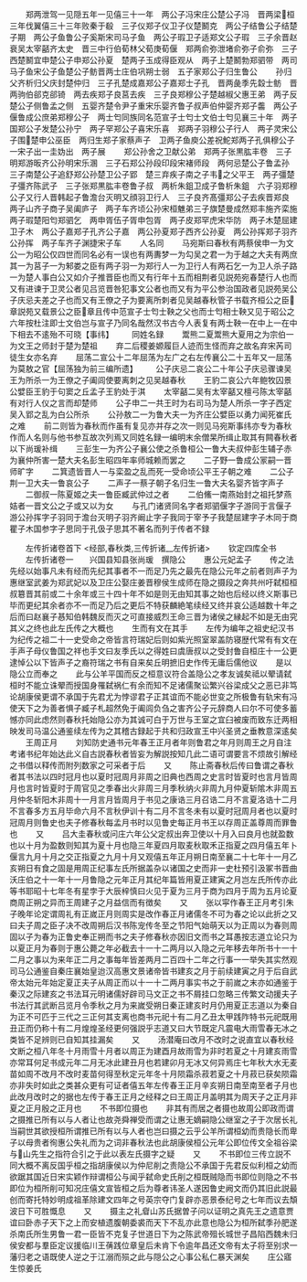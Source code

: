 <!-- { "loadSidebar": true } -->
　　郑两泄驾一见隠五年一见僖三十一年　两公子冯宋庄公楚公子冯　晋两梁桓三年伐翼僖三十三年败秦于殽　三子仪郑子仪卫子仪楚鬭克　两公子结鲁公子结楚子期　两公子鱼鲁公子奚斯宋司马子鱼　两公子瑕卫子适郑文公子瑕　三子余晋赵衰吴太宰嚭齐太史　晋三中行伯荀林父荀庚荀偃　郑两俞弥泄堵俞弥子俞弥　三子西楚鬭宜申楚公子申郑公孙夏　楚两子玉成得臣观从　两子上楚鬭勃郑驷带　两司马子鱼宋公子鱼楚公子鲂晋两士庄伯巩朔士弱　五子家郑公子归生鲁公
　　孙归父齐析归父庆封楚仲归　三子孔楚成嘉郑公子嘉郑士子孔　晋两彘季先縠士鲂　晋两驹伯郤克郤锜　两去疾郑子良莒去疾　三子良郑穆公子楚越椒父惠王弟　两子反楚公子侧鲁孟之侧　五婴齐楚令尹子重宋乐婴齐鲁子叔声伯仲婴齐郑子齹　两公子偃鲁成公庶弟郑穆公子　两士匄同族同名范宣子士匄士文伯士匄见襄三十年　两子国郑公子发楚公孙宁　两子罕郑公子喜宋乐喜　郑两子羽穆公子行人　两子灵宋公子围楚申公巫臣　两归生郑子家蔡声子　卫两子鱼庾公差祝鮀郑两子孔俱穆公子一宋子出一圭妫出　两子展
　　郑公孙舍之卫献公弟　郑两子张黒肱丰卷　三子明郑游昄齐公孙明宋乐溷　三子石郑公孙段印段宋褚师段　两何忌楚公子鲁孟孙　三子南楚公子追舒郑公孙楚卫公子郢　楚三弃疾子南之子韦之父平王　两子彊楚子彊齐陈武子　三子张郑黒肱丰卷鲁子叔　两析朱鉏卫成子鲁析朱鉏　六子羽郑穆公子又行人晋韩起子鲁澹台灭明又顔羽卫行人　三子良齐髙彊郑公子去疾晋郑良　两子山齐子商子吴阖庐子　两子车齐顷公孙宋桓魋弟三子旗楚曼成然郑丰施齐栾施　两子瑕楚阳匄郑驷乞　两申胥伍子胥申包胥　两子皮郑罕虎宋华防　两子木楚屈建卫子木　两公子嘉郑子孔齐公子嘉　两公孙夏郑子西齐公孙夏　两公孙挥郑子羽齐公孙挥　两子车齐子渊捷宋子车
　　人名同
　　马宛斯曰春秋有两蔡侯申一为文公一为昭公仅四世而同名必有一误也有两夀梦一为勾吴之君一为于越之大夫有两庶其一为莒子一为邾娄之臣有两子羽一为郑行人一为卫行人有两石乞一为卫人杀子路一为楚人事白公又如介子推晋臣也而又有行年十五而相荆者见説苑宛春楚行人也而又有进谏于卫灵公者见吕览晋咎犯事文公者也而又有为平公参治国政者见説苑吴公子庆忌夫差之子也而又有王僚之子为要离所刺者见吴越春秋管子书载齐桓公之臣章説苑又载景公之臣章且传中范宣子士匄士鞅之父也而士匄相士鞅又见于昭公之六年按杜注即士文伯岂与宣子乃同名哉然汉书古今人表复有两士鞅一在中上一在中下相去不逺殆不可晓【事纬】
　　同姓名録
　　鬻熊二夏鬻熊大夏用之为宗伯一为文王之师封于楚为楚祖
　　弃二后稷姜嫄履巨人迹而生怪而弃之故名弃宋芮司徒生女亦名弃
　　屈荡二宣公十二年屈荡为左广之右左传襄公二十五年又一屈荡为莫敖之官【屈荡独为前三编所遗】
　　公子庆忌二哀公二十年公子庆忌骤谏吴王为所杀一为王僚之子阖闾使要离刺之见吴越春秋
　　王豹二哀公六年鲍牧囚景公嬖臣王豹于句窦之丘孟子王豹处于淇
　　太宰嚭二吴有太宰嚭又檀弓陈太宰嚭有对行人仪之言而却楚师
　　公子申二一共王时为右司马为楚人所杀一字子西定吴入郢之乱为白公所杀
　　公孙敖二一为鲁大夫一为齐庄公嬖臣以勇力闻死崔氏之难
　　前二则皆为春秋而作虽有复见亦并存之次一则见马宛斯事纬亦专为春秋作而人名则与他书参互故次列焉又同姓名録一编明末余僧杲所缉止取其有闗春秋者以下尚瑗补缉
　　三彭生一为齐公子襄公使之杀鲁桓公一鲁大夫叔仲彭生辅子赤为襄仲所害一楚大夫名彭生昭四年率师城赖而罢之
　　二子野一鲁成公冡嗣一晋师旷字
　　二箕遗皆晋人一与栾盈之乱而死一受命顷公平王子朝之难
　　二公子荆一卫大夫一鲁哀公子
　　二声子一蔡子朝子名归生一鲁大夫名婴齐皆字声子
　　二御叔一陈夏姬之夫一鲁臣臧武仲过之者
　　二伯鯈一南燕始封之祖托梦燕姞者一晋文公之子或又以为女
　　与孔门诸贤同名字者郑驷偃字子游同于言偃子游公孙挥字子羽同于澹台灭明子羽齐阚止字子我同于宰予子我楚屈建字子木同于商瞿子木国参字子思同于孔伋子思其不著名而列于传者不録








　　左传折诸卷首下
<经部,春秋类,三传折诸__左传折诸>
　　钦定四库全书
　　左传折诸卷一　　兴国县知县张尚瑗　撰隐公
　　惠公元妃孟子
　　传之法先经以始事凡未有经而先纪其事者不一而足乃先之最先在隐公元年之前者则声子为惠继室武姜为郑武妃以及卫庄公娶庄姜晋穆侯生成师在隐之摄段之奔共州吁弑桓桓叔簒晋其前或二十余年或三十四十年不如是则无由知其事之始也后经以终义斯事已毕而更纪其余者亦不一而足乃后之更后不特获麟絶笔续经又终并哀公适越数十年之后而曰赵襄子惎知伯韩魏反而灭之可直接威烈王命三晋为诸侯之縁起不如是无由究其义之终也此左氏传之大概也
　　生而有文在其手
　　左传为编年之祖史纪汉书为纪传之祖二十一史受命之帝皆言符瑞妃后则如紫光照室翠盖防寝歴代常有有文在手声子母仪鲁国之祥也手文曰友季氏以之得姓曰虞唐叔以之受封鲁自桓庄十一公更逮悼公以下皆声子之裔符瑞之书有自来矣丘明摭旧史作传无庸后儒他议
　　是以隐公立而奉之
　　此与公羊平国而反之桓意议符合盖隐公之孝友诚矣祗以翚请弑桓时不能立诛翚而授国身罹弑祸仁有余而知不足诸儒聚讼繁兴谷梁成父之恶已非笃论胡康侯更谓不承国于先君尤为悖谬君子正其谊而不能必世变之所极鲁有轨宋有冯使天下之为善者惧子臧子札超然免于阖闾负刍之害齐公子元辞商人曰尔不可使多蓄憾亦同此虑然则春秋托始隐公亦为其诚可白于万世与王室之宜臼被废而致东迁两相映发司马温公通鉴续左传为之其稽古録起于共和归政宣王中兴圣贤之垂教意深逺矣
　　王周正月
　　刘知防史通书元年春王正月者年则鲁君之年月则周王之月自注考诸书纪年始达此义自古説春秋者皆妄为解説按知几此二语可谓要言不烦故引解经之书借以释传而附列数家之可采者于后
　　又
　　陈止斋春秋后传曰鲁谓之春秋者其书法以四时冠月也以夏时冠周月非周之旧典也西周之史言时皆夏时也言月皆周月也言时皆夏时于周官见之季春出火非周三月季秋纳火非周九月仲夏斩隂木非周五月仲冬斩阳木非周十一月言月皆周月于书见之康诰三月召诰二月不言夏洛诰十二月不言春多方五月毕命六月不言秋伊训十有二月不言冬未有以夏时冠周月者也以夏时冠周月则鲁史也夫子修春秋每孟月书时以见鲁史每正月书王以存周正盖尊周而罪鲁也
　　又
　　吕大圭春秋或问庄六年公父定叔出奔卫使以十月入曰良月也就盈数也以十月为盈数则知其为夏十月也隐三年夏四月取麦秋取禾正指夏之四月僖五年卜偃言九月十月之交正指夏之九月十月又观僖五年正月朔日南至襄二十七年十一月乙亥朔日有食之固是用周正纪事左氏所据盖杂以诸国之史而非一史杜预引汲冢书晋曲沃庄伯之十一年十一月鲁隐之元年正月其纪年篇皆用夏正建寅之月岂左氏所传亦此等书耶昭十七年冬有星孛于大辰梓慎曰火见于夏为三月于商为四月于周为五月论夏商周正朔之异而王周建子之月益信而有徴矣
　　又
　　张以寜作春王正月考引朱子晚年论定谓周礼有正嵗正月则周实是改作春正月诸儒冬不可为春之论以此折之又曰夫子周之臣子决不改周朔后汉书陈宠传冬至之节阳气始萌天以为正周以为春则周固以子为春为正鲁史奉正朔而书之夫子修春秋亦因旧文而书之耳愚按志道立论只为以夏正月为春则于惠公薨之年必截去十一十二两月以入隐之元年移去年所书十一十二月之事以为来年正二月之事每年皆差两月二百四十二年之行事一一举失其实然观司马公通鉴自秦庄襄始皇迨汉高惠文景诸帝皆书建亥之月于前续建寅之月于后自武帝太始元年始定夏正夫子从周正而以十一十二两月事实书之于前嵗之末亦如通鉴于秦汉之际建亥之书法耳元明诸儒好辟司马文正之书不屑挂口忽略三传繁文动援夫子书法行其武断吕览月令季秋之月为来嵗受朔日秦正建亥时月仍用夏正志道以为秦自为正不可匹于三代之三正何其支离也商书元祀十有二月乙丑太甲践阼特书元祀既用丑正而仍称十有二月煌煌圣经更何强説乎志道又曰大节既定凡震电大雨雪春无冰之类皆不足辨则已自知其挂漏矣
　　又
　　汤潜庵曰改月不改时之说直宜以春秋经文断之桓八年冬十月雨雪十月者以周正为建酉月故雨雪为非时若夏之十月建亥雨雪亦常耳何足书成元年二月无冰此建丑月也若建卯月无冰又何异焉庄七年秋大水无麦苗如周不改月不改时麦苗何得至秋定元年冬十月陨霜杀菽若夏之十月菽已获矣陨霜亦非失时如此之类甚众更有可证者僖五年左传春王正月辛亥朔日南至南至者子月也此改月改时之的据也左传于春王正月之经释之曰王周正月盖明其为周天子之正月非夏之正月殷之正月也
　　不书即位摄也
　　非其有而居之者摄也故周公即政而谓之摄推已所有以与人者让也故尧舜禅受而谓之让惠无嫡嗣隐公继室之子于次居长礼当嗣世其欲授桓所谓推已所有以与人者也岂曰摄之云乎公羊所谓桓幼而贵隐长而卑子以母贵者徇惠公失礼而为之词非春秋法也此胡康侯桓公元年公即位传文全祖谷梁与山先生之指符合引之于此以表左氏摄字之疑
　　又
　　不书即位三传立説不同大概不离反国乎桓之指胡康侯以为仲尼削之责隐公不承国于先君反似利桓之幼而欲踞其国近日宋实颖作辩谓桓公与闻乎弑命史氏削之桓既贼隐而书即位则隐之不书即位为桓所削可知况庄僖文宣皆桓之后为尊者讳圣人遂因鲁史阙文而仍其旧此説最创而寄托特妙明成祖革除建文四年之号英宗夺门复辟亦恶景泰纪号之七年而议去頽波日下可胜慨息
　　又
　　摄主之礼睂山苏氏据曽子问以证明之真先王之遗意贾谊曰卧赤子天下之上而安植遗腹朝委裘而天下不乱亦此意也隐公为桓所弑季孙肥遂杀南氏所生男鲁一君一臣皆不克复子世道日下为之陈武帝殂长城世子昌陷西魏未归侯安都与羣臣定议援临川王蒨践位章皇后未肯下令逾年昌还文帝有太子将至别求一藩归老之语既使人逆之于江溺而殒之此与隠公之心事公私仁暴天渊矣
　　庄公寤生惊姜氏
